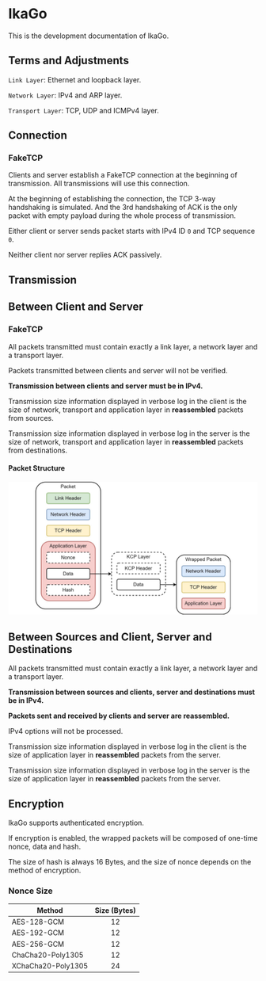 # IkaGo

This is the development documentation of IkaGo.

## Terms and Adjustments

`Link Layer`: Ethernet and loopback layer.

`Network Layer`: IPv4 and ARP layer.

`Transport Layer`: TCP, UDP and ICMPv4 layer.

## Connection

### FakeTCP

Clients and server establish a FakeTCP connection at the beginning of transmission. All transmissions will use this connection.

At the beginning of establishing the connection, the TCP 3-way handshaking is simulated. And the 3rd handshaking of ACK is the only packet with empty payload during the whole process of transmission.

Either client or server sends packet starts with IPv4 ID `0` and TCP sequence `0`.

Neither client nor server replies ACK passively.

## Transmission

## Between Client and Server

### FakeTCP

All packets transmitted must contain exactly a link layer, a network layer and a transport layer.

Packets transmitted between clients and server will not be verified.

**Transmission between clients and server must be in IPv4.**

Transmission size information displayed in verbose log in the client is the size of network, transport and application layer in **reassembled** packets from sources.

Transmission size information displayed in verbose log in the server is the size of network, transport and application layer in **reassembled** packets from destinations.

#### Packet Structure

<p align="center">
  <img src="/assets/packet.jpg" alt="diagram">
</p>

## Between Sources and Client, Server and Destinations

All packets transmitted must contain exactly a link layer, a network layer and a transport layer.

**Transmission between sources and clients, server and destinations must be in IPv4.**

**Packets sent and received by clients and server are reassembled.**

IPv4 options will not be processed.

Transmission size information displayed in verbose log in the client is the size of application layer in **reassembled** packets from the server.

Transmission size information displayed in verbose log in the server is the size of application layer in **reassembled** packets from the server.

## Encryption

IkaGo supports authenticated encryption.

If encryption is enabled, the wrapped packets will be composed of one-time nonce, data and hash.

The size of hash is always 16 Bytes, and the size of nonce depends on the method of encryption.

### Nonce Size

| Method      | Size (Bytes) |
| ----------- | :---: |
| AES-128-GCM | 12 |
| AES-192-GCM | 12 |
| AES-256-GCM | 12 |
| ChaCha20-Poly1305 | 12 |
| XChaCha20-Poly1305 | 24 |
